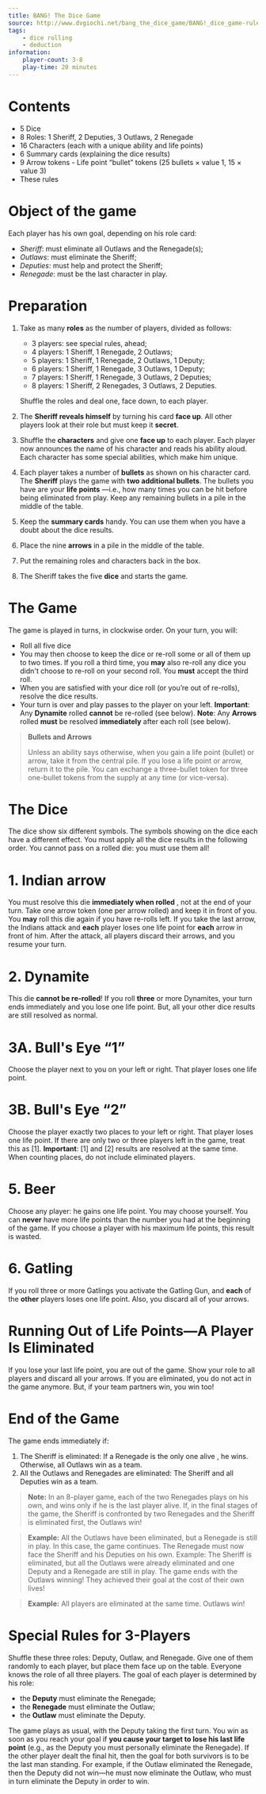 ```yaml
---
title: BANG! The Dice Game
source: http://www.dvgiochi.net/bang_the_dice_game/BANG!_dice_game-rules.pdf
tags:
    - dice rolling
    - deduction
information:
    player-count: 3-8
    play-time: 20 minutes
---
```


# Contents

- 5 Dice
- 8 Roles: 1 Sheriff, 2 Deputies, 3 Outlaws, 2 Renegade
- 16 Characters (each with a unique ability and life points)
- 6 Summary cards (explaining the dice results)
- 9 Arrow tokens - Life point “bullet” tokens (25 bullets × value 1, 15 × value 3)
- These rules

# Object of the game

Each player has his own goal, depending on his role card:

- _Sheriff_: must eliminate all Outlaws and the Renegade(s);
- _Outlaws_: must eliminate the Sheriff;
- _Deputies_: must help and protect the Sheriff;
- _Renegade_: must be the last character in play.

# Preparation

1. Take as many **roles** as the number of players, divided as follows:
    - 3 players: see special rules, ahead;
    - 4 players: 1 Sheriff, 1 Renegade, 2 Outlaws;
    - 5 players: 1 Sheriff, 1 Renegade, 2 Outlaws, 1 Deputy;
    - 6 players: 1 Sheriff, 1 Renegade, 3 Outlaws, 1 Deputy;
    - 7 players: 1 Sheriff, 1 Renegade, 3 Outlaws, 2 Deputies;
    - 8 players: 1 Sheriff, 2 Renegades, 3 Outlaws, 2 Deputies.

    Shuffle the roles and deal one, face down, to each player.
2. The **Sheriff reveals himself** by turning his card **face up**. All other
    players look at their role but must keep it **secret**.
3. Shuffle the **characters** and give one **face up** to each player. Each player
    now announces the name of his character and reads his ability aloud.
    Each character has some special abilities, which make him unique.
4. Each player takes a number of **bullets** as shown on his character
    card. The **Sheriff** plays the game with **two additional bullets**. The
    bullets you have are your **life points** —i.e., how many times you can
    be hit before being eliminated from play. Keep any remaining bullets
    in a pile in the middle of the table.
5. Keep the **summary cards** handy. You can use them when you have a
    doubt about the dice results.
6. Place the nine **arrows** in a pile in the middle of the table.
7. Put the remaining roles and characters back in the box.
8. The Sheriff takes the five **dice** and starts the game.

# The Game

The game is played in turns, in clockwise order. On your turn, you will:

- Roll all five dice
- You may then choose to keep the dice or re-roll some or all of them up to two times. If you roll a third time, you **may** also re-roll any dice you didn't choose to re-roll on your second roll. You **must** accept the third roll.
- When you are satisfied with your dice roll (or you’re out of re-rolls),
    resolve the dice results.
- Your turn is over and play passes to the player on your left.
**Important**: Any **Dynamite** rolled **cannot** be re-rolled (see below).
**Note**: Any **Arrows** rolled **must** be resolved **immediately** after each roll (see below).

> **Bullets and Arrows**
>
> Unless an ability says otherwise, when you gain a life point (bullet)
> or arrow, take it from the central pile. If you lose a life point or
> arrow, return it to the pile.
> You can exchange a three-bullet token for three one-bullet tokens
> from the supply at any time (or vice-versa).

# The Dice

The dice show six different symbols. The symbols showing on the dice each have a different effect. You must apply all the dice results in the following order. You cannot pass on a rolled die: you must use them all!

# 1. Indian arrow

You must resolve this die **immediately when rolled** , not at the end of your turn. Take one arrow token (one per arrow rolled) and keep it in front of you. You **may** roll this die again if you have re-rolls left. If you take the last arrow, the Indians attack and **each** player loses one life point for **each** arrow in front of him. After the attack, all players discard their arrows, and you resume your turn.

# 2. Dynamite

This die **cannot be re-rolled**! If you roll **three** or more Dynamites, your turn ends immediately and you lose one life point. But, all your other dice results are still resolved as normal.

# 3A. Bull's Eye “1”

Choose the player next to you on your left or right. That player loses one life point.

# 3B. Bull's Eye “2”

Choose the player exactly two places to your left or right. That player loses one life point. If there are only two or three players left in the game, treat this as [1]. **Important**: [1] and [2] results are resolved at the same time. When counting places, do not include eliminated players.

# 5. Beer

Choose any player: he gains one life point. You may choose yourself. You can **never** have more life points than the number you had at the beginning of the game. If you choose a player with his maximum life points, this result is wasted.

# 6. Gatling

If you roll three or more Gatlings you activate the Gatling Gun, and **each** of the **other** players loses one life point. Also, you discard all of your arrows.

# Running Out of Life Points—A Player Is Eliminated

If you lose your last life point, you are out of the game. Show your role to all players and discard all your arrows. If you are eliminated, you do not act in the game anymore. But, if your team partners win, you win too!

# End of the Game

The game ends immediately if:

1. The Sheriff is eliminated: If a Renegade is the only one alive , he wins. Otherwise, all Outlaws win as a team.
2. All the Outlaws and Renegades are eliminated: The Sheriff and all Deputies win as a team.

> **Note:** In an 8-player game, each of the two Renegades plays on his own, and wins only if he is the last player alive. If, in the final stages of the game, the Sheriff is confronted by two Renegades and the Sheriff is eliminated first, the Outlaws win!

> **Example:** All the Outlaws have been eliminated, but a Renegade is still in play. In this case, the game continues. The Renegade must now face the Sheriff and his Deputies on his own. Example: The Sheriff is eliminated, but all the Outlaws were already eliminated and one Deputy and a Renegade are still in play. The game ends with the Outlaws winning! They achieved their goal at the cost of their own lives!

> **Example:** All players are eliminated at the same time. Outlaws win!

# Special Rules for 3-Players

Shuffle these three roles: Deputy, Outlaw, and Renegade. Give one of them randomly to each player, but place them face up on the table. Everyone knows the role of all three players. The goal of each player is determined by his role:

- the **Deputy** must eliminate the Renegade;
- the **Renegade** must eliminate the Outlaw;
- the **Outlaw** must eliminate the Deputy.

The game plays as usual, with the Deputy taking the first turn. You win as soon as you reach your goal if **you cause your target to lose his last life point** (e.g., as the Deputy you must personally eliminate the Renegade). If the other player dealt the final hit, then the goal for both survivors is to be the last man standing. For example, if the Outlaw eliminated the Renegade, then the Deputy did not win—he must now eliminate the Outlaw, who must in turn eliminate the Deputy in order to win.
